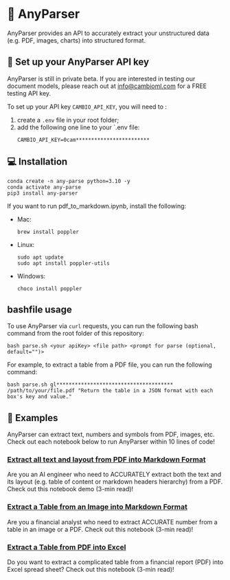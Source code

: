 # 🌊 AnyParser

AnyParser provides an API to accurately extract your unstructured data (e.g. PDF, images, charts) into structured format.

## :seedling: Set up your AnyParser API key

AnyParser is still in private beta. If you are interested in testing our document models, please reach out at info@cambioml.com for a FREE testing API key.


To set up your API key `CAMBIO_API_KEY`, you will need to :

1. create a `.env` file in your root folder;
2. add the following one line to your `.env file:
    ```
    CAMBIO_API_KEY=0cam************************
    ```

## :computer: Installation

```
conda create -n any-parse python=3.10 -y
conda activate any-parse
pip3 install any-parser
```

If you want to run pdf_to_markdown.ipynb, install the following:
- Mac:
    ```
    brew install poppler
    ```
- Linux:
    ```
    sudo apt update
    sudo apt install poppler-utils
    ```
- Windows:
    ```
    choco install poppler
    ```

## bashfile usage
To use AnyParser via `curl` requests, you can run the following bash command from the root folder of this repository:
```
bash parse.sh <your apiKey> <file path> <prompt for parse (optional, default="")>
```

For example, to extract a table from a PDF file, you can run the following command:
```
bash parse.sh gl**************************************  /path/to/your/file.pdf "Return the table in a JSON format with each box's key and value."
```

## :scroll:  Examples

AnyParser can extract text, numbers and symbols from PDF, images, etc. Check out each notebook below to run AnyParser within 10 lines of code!

### [Extract all text and layout from PDF into Markdown Format](https://github.com/CambioML/any-parser/blob/main/examples/pdf_to_markdown.ipynb)
Are you an AI engineer who need to ACCURATELY extract both the text and its layout (e.g. table of content or markdown headers hierarchy) from a PDF. Check out this notebook demo (3-min read)!

### [Extract a Table from an Image into Markdown Format](https://github.com/CambioML/any-parser/blob/main/examples/extract_table_from_image_to_markdown.ipynb)
Are you a financial analyst who need to extract ACCURATE number from a table in an image or a PDF. Check out this notebook (3-min read)!

### [Extract a Table from PDF into Excel](https://github.com/CambioML/any-parser/blob/main/examples/pdf_to_html_to_excel.ipynb)
Do you want to extract a complicated table from a financial report (PDF) into Excel spread sheet? Check out this notebook (3-min read)!
